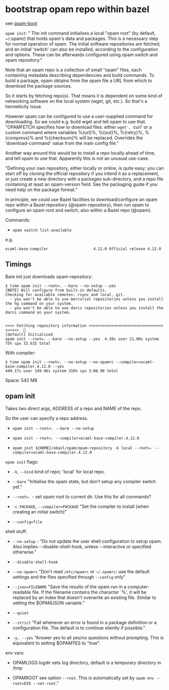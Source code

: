 # bootstrap opam repo within bazel

see [opam-boot](https://github.com/avsm/opam-boot)

`opam init`: " The init command initialises a local "opam root" (by
default, ~/.opam/) that holds opam's data and packages. This is a
necessary step for normal operation of opam. The initial software
repositories are fetched, and an initial 'switch' can also be
installed, according to the configuration and options. These can be
afterwards configured using opam switch and opam repository."

Note that an opam repo is a collection of small "opam" files, each
containing metadata describing dependencies and build commands. To
build a package, opam obtains from the opam file a URL from which to
download the package sources.

So it starts by fetching repo(s). That means it is dependent on some kind
of networking software on the local system (wget, git, etc.). So
that's a hermeticity issue.

However opam can be configured to use a user-supplied command for
downloading.  So we could e.g. build wget and tell opam to use that.
"OPAMFETCH specifies how to download files: either `wget', `curl' or a custom command where variables %{url}%, %{out}%, %{retry}%, %{compress}% and %{checksum}% will be replaced. Overrides the 'download-command' value from the main config file."

Another way around this would be to install a repo locally ahead of time,
and tell opam to use that.  Apparently this is not an unusual use-case.

"Defining your own repository, either locally or online, is quite easy: you can start off by cloning the official repository if you intend it as a replacement, or just create a new directory with a packages sub-directory, and a repo file containing at least an opam-version field. See the packaging guide if you need help on the package format."

In principle, we could use Bazel facilities to download/configure an
opam repo within a Bazel repository (@opam-repository), then run opam
to configure an opam root and switch, also within a Bazel repo (@opam).

Commands:

* `opam switch list-available`

e.g.

```
ocaml-base-compiler                    4.12.0 Official release 4.12.0
```


## Timings

Bare init just downloads opam-repository:

```
$ time opam init --root=. --bare --no-setup --yes
[NOTE] Will configure from built-in defaults.
Checking for available remotes: rsync and local, git.
  - you won't be able to use mercurial repositories unless you install the hg command on your system.
  - you won't be able to use darcs repositories unless you install the darcs command on your system.


<><> Fetching repository information ><><><><><><><><><><><><><><><><><><><>  🐫
[default] Initialised
opam init --root=. --bare --no-setup --yes  4.38s user 21.00s system 75% cpu 33.632 total
```

With compiler:

```
$ time opam init --root=. --no-setup --no-opamrc --compiler=ocaml-base-compiler.4.12.0 --yes
449.17s user 149.46s system 316% cpu 3:08.98 total
```

Space: 542 MB



## opam init

Takes two direct args, ADDRESS of a repo and NAME of the repo.

So the user can specify a repo address.

* `opam init --root=. --bare --no-setup`
* `opam init --root=. --compiler=ocaml-base-compiler.4.12.0`

* `opam init ${HOME}/obazl/opam/opam-repository -k local --root=. --compiler=ocaml-base-compiler.4.12.0`


`opam init` flags:

* `-k`, `--kind` kind of repo; 'local' for local repo.

* `--bare` "Initialise the opam state, but don't setup any compiler
  switch yet."

* `--root=.` - set opam root to current dir.  Use this for all commands?

* `-c PACKAGE`, `--compiler=PACKAGE` "Set the compiler to install
  (when creating an initial switch)"

* `--config=file`

shell stuff:

* `--no-setup` - "Do not update the user shell configuration to setup
  opam. Also implies --disable-shell-hook, unless --interactive or
  specified otherwise."

* `--disable-shell-hook`

* `--no-opamrc` "Don't read `/etc/opamrc` or `~/.opamrc`: use the
  default settings and the files specified through `--config` only"

* `--json=FILENAME` "Save the results of the opam run in a
  computer-readable file. If the filename contains the character `%',
  it will be replaced by an index that doesn't overwrite an existing
  file. Similar to setting the $OPAMJSON variable."

* `--quiet`

* `--strict` "Fail whenever an error is found in a package definition
  or a configuration file. The default is to continue silently if
  possible."

* `-y, --yes` "Answer yes to all yes/no questions without prompting.
  This is equivalent to setting $OPAMYES to "true".

env vars:

* OPAMLOGS logdir sets log directory, default is a temporary directory
  in /tmp

* OPAMROOT see option `--root`. This is automatically set by `opam env
  --root=DIR --set-root`."
